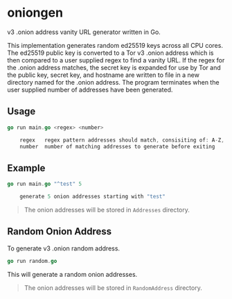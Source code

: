 # oniongen

v3 .onion address vanity URL generator written in Go.

This implementation generates random ed25519 keys across all CPU cores. The ed25519 public key is converted to a Tor v3 .onion address which is then compared to a user supplied regex to find a vanity URL. If the regex for the .onion address matches, the secret key is expanded for use by Tor and the public key, secret key, and hostname are written to file in a new directory named for the .onion address. The program terminates when the user supplied number of addresses have been generated.

## Usage

```go
go run main.go <regex> <number>

    regex   regex pattern addresses should match, consisiting of: A-Z, 2-7
    number  number of matching addresses to generate before exiting
```

## Example

```go
go run main.go "^test" 5

    generate 5 onion addresses starting with "test"
```
> The onion addresses will be stored in `Addresses` directory.
## Random Onion Address

To generate v3 .onion random address.

```go
go run random.go
```
This will generate a random onion addresses.

> The onion addresses will be stored in `RandomAddress` directory.
<!--
## References

- public key -> onion: https://github.com/torproject/torspec/blob/12271f0e6db00dee9600425b2de063e02f19c1ee/rend-spec-v3.txt#L2136-L2158
- secret key expansion:
    - implementation in mkp224o: https://github.com/cathugger/mkp224o/blob/af5a7cfe122ba62e819b92c8b5a662151a284c69/ed25519/ed25519.h#L153-L161
    - possibly related: https://github.com/torproject/torspec/blob/12271f0e6db00dee9600425b2de063e02f19c1ee/rend-spec-v3.txt#L2268-L2327 ??
-->
